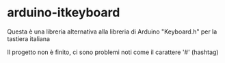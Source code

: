 # arduino-itkeyboard
Questa è una libreria alternativa alla libreria di Arduino "Keyboard.h" per la tastiera italiana

Il progetto non è finito, ci sono problemi noti come il carattere '#' (hashtag)
